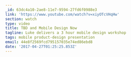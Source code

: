 ```yaml
---
_id: 63dc4a10-2ae8-11e7-9594-27fd6f0988e3
link: 'https://www.youtube.com/watch?v=xiyOTcVHqHw'
section: watch
type: video
title: TBD and Mobile Design Now
tagline: Luke delivers a 3 hour mobile design workshop
tags: mobile product-design presentation
email: 44e8f2569fcd795157035e74ed86ebd8
date: '2017-04-27T01:25:25.853Z'
---
```


